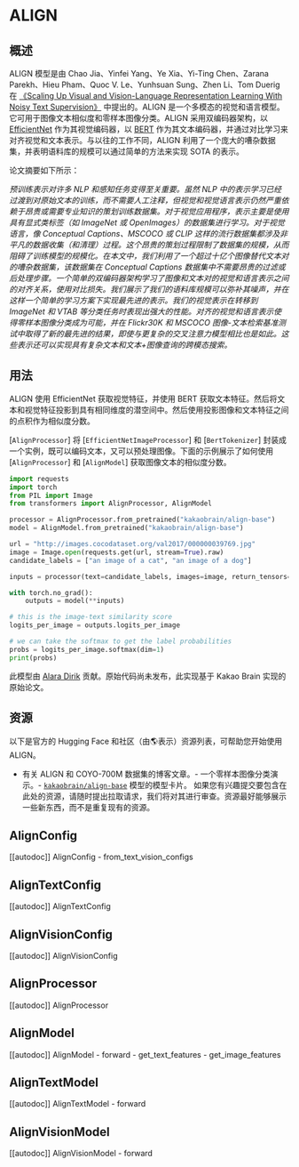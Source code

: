 <!--版权所有 2023 年的 HuggingFace 团队。保留所有权利。
根据 Apache 许可证第 2.0 版（“许可证”）授权；除非符合许可证的要求，否则您不得使用此文件。您可以在以下位置获取许可证的副本
http://www.apache.org/licenses/LICENSE-2.0
除非适用法律要求或书面同意，根据许可证分发的软件以“按原样”分发，不附带任何形式的保证或条件。请参阅许可证以获取特定语言的权限和限制。⚠️请注意，此文件是 Markdown 格式，但包含我们的文档生成器（类似于 MDX）的特定语法，可能无法
在您的 Markdown 查看器中正确显示。渲染。
-->
# ALIGN

## 概述

ALIGN 模型是由 Chao Jia、Yinfei Yang、Ye Xia、Yi-Ting Chen、Zarana Parekh、Hieu Pham、Quoc V. Le、Yunhsuan Sung、Zhen Li、Tom Duerig 在 [《Scaling Up Visual and Vision-Language Representation Learning With Noisy Text Supervision》](https://arxiv.org/abs/2102.05918) 中提出的。ALIGN 是一个多模态的视觉和语言模型。它可用于图像文本相似度和零样本图像分类。ALIGN 采用双编码器架构，以 [EfficientNet](efficientnet) 作为其视觉编码器，以 [BERT](bert) 作为其文本编码器，并通过对比学习来对齐视觉和文本表示。与以往的工作不同，ALIGN 利用了一个庞大的嘈杂数据集，并表明语料库的规模可以通过简单的方法来实现 SOTA 的表示。

论文摘要如下所示：

*预训练表示对许多 NLP 和感知任务变得至关重要。虽然 NLP 中的表示学习已经过渡到对原始文本的训练，而不需要人工注释，但视觉和视觉语言表示仍然严重依赖于昂贵或需要专业知识的策划训练数据集。对于视觉应用程序，表示主要是使用具有显式类标签（如 ImageNet 或 OpenImages）的数据集进行学习。对于视觉语言，像 Conceptual Captions、MSCOCO 或 CLIP 这样的流行数据集都涉及非平凡的数据收集（和清理）过程。这个昂贵的策划过程限制了数据集的规模，从而阻碍了训练模型的规模化。在本文中，我们利用了一个超过十亿个图像替代文本对的嘈杂数据集，该数据集在 Conceptual Captions 数据集中不需要昂贵的过滤或后处理步骤。一个简单的双编码器架构学习了图像和文本对的视觉和语言表示之间的对齐关系，使用对比损失。我们展示了我们的语料库规模可以弥补其噪声，并在这样一个简单的学习方案下实现最先进的表示。我们的视觉表示在转移到 ImageNet 和 VTAB 等分类任务时表现出强大的性能。对齐的视觉和语言表示使得零样本图像分类成为可能，并在 Flickr30K 和 MSCOCO 图像-文本检索基准测试中取得了新的最先进的结果，即使与更复杂的交叉注意力模型相比也是如此。这些表示还可以实现具有复杂文本和文本+图像查询的跨模态搜索。*

## 用法

ALIGN 使用 EfficientNet 获取视觉特征，并使用 BERT 获取文本特征。然后将文本和视觉特征投影到具有相同维度的潜空间中。然后使用投影图像和文本特征之间的点积作为相似度分数。

[`AlignProcessor`] 将 [`EfficientNetImageProcessor`] 和 [`BertTokenizer`] 封装成一个实例，既可以编码文本，又可以预处理图像。下面的示例展示了如何使用 [`AlignProcessor`] 和 [`AlignModel`] 获取图像文本的相似度分数。
```python
import requests
import torch
from PIL import Image
from transformers import AlignProcessor, AlignModel

processor = AlignProcessor.from_pretrained("kakaobrain/align-base")
model = AlignModel.from_pretrained("kakaobrain/align-base")

url = "http://images.cocodataset.org/val2017/000000039769.jpg"
image = Image.open(requests.get(url, stream=True).raw)
candidate_labels = ["an image of a cat", "an image of a dog"]

inputs = processor(text=candidate_labels, images=image, return_tensors="pt")

with torch.no_grad():
    outputs = model(**inputs)

# this is the image-text similarity score
logits_per_image = outputs.logits_per_image

# we can take the softmax to get the label probabilities
probs = logits_per_image.softmax(dim=1)
print(probs)
```

此模型由 [Alara Dirik](https://huggingface.co/adirik) 贡献。原始代码尚未发布，此实现基于 Kakao Brain 实现的原始论文。

## 资源

以下是官方的 Hugging Face 和社区（由🌎表示）资源列表，可帮助您开始使用 ALIGN。

- 有关 ALIGN 和 COYO-700M 数据集的博客文章。- 一个零样本图像分类演示。- [`kakaobrain/align-base`](https://huggingface.co/kakaobrain/align-base) 模型的模型卡片。
如果您有兴趣提交要包含在此处的资源，请随时提出拉取请求，我们将对其进行审查。资源最好能够展示一些新东西，而不是重复现有的资源。

## AlignConfig
[[autodoc]] AlignConfig
    - from_text_vision_configs
## AlignTextConfig
[[autodoc]] AlignTextConfig
## AlignVisionConfig
[[autodoc]] AlignVisionConfig
## AlignProcessor
[[autodoc]] AlignProcessor
## AlignModel

[[autodoc]] AlignModel
    - forward
    - get_text_features
    - get_image_features

## AlignTextModel

[[autodoc]] AlignTextModel
    - forward

## AlignVisionModel

[[autodoc]] AlignVisionModel
    - forward